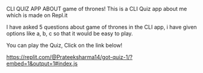 CLI QUIZ APP ABOUT game of thrones! This is a CLI Quiz app about me which is made on Repl.it

I have asked 5 questions about game of thrones in the CLI app, i have given options like a, b, c so that it would be easy to play.

You can play the Quiz, Click on the link below!

https://replit.com/@Prateeksharma14/got-quiz-1/?embed=1&output=1#index.js
